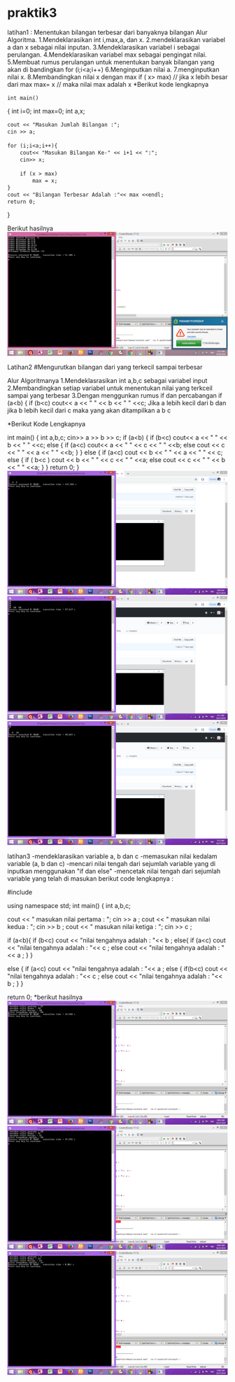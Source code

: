 # praktik3

latihan1 : Menentukan bilangan terbesar dari banyaknya bilangan
Alur Algoritma.
	1.Mendeklarasikan int i,max,a, dan x.
	2.mendeklarasikan variabel a dan x sebagai nilai inputan.
	3.Mendeklarasikan variabel i sebagai perulangan.
	4.Mendeklarasikan variabel max sebagai pengingat nilai.
	5.Membuat rumus perulangan untuk menentukan banyak bilangan yang akan di bandingkan
		for (i;i<a;i++)
	6.Menginputkan nilai a.
	7.menginputkan nilai x.
	8.Membandingkan nilai x dengan max
		if ( x> max) // jika x lebih besar dari max
	    	max= x   // maka nilai max adalah x
*Berikut kode lengkapnya

	int main()
{
    int i=0;
    int max=0;
    int a,x;

    cout << "Masukan Jumlah Bilangan :";
    cin >> a;

    for (i;i<a;i++){
        cout<< "Masukan Bilangan Ke-" << i+1 << ":";
        cin>> x;

        if (x > max)
            max = x;
    }
    cout << "Bilangan Terbesar Adalah :"<< max <<endl;
    return 0;
}

Berikut hasilnya 
![img](https://github.com/sitidarojah28/praktik3/blob/master/latihan1/Hasilnya.png)


Latihan2 #Mengurutkan bilangan dari yang terkecil sampai terbesar

Alur Algoritmanya
	1.Mendeklasrasikan int a,b,c sebagai variabel input
	2.Membandingkan setiap variabel untuk menentukan nilai yang terkceil sampai yang terbesar
	3.Dengan menggunkan rumus if dan percabangan
		if (a<b)
    		    {
       		       if (b<c)
                       cout<< a << "  " << b << "  " <<c;
		Jika a lebih kecil dari b dan jika b lebih kecil dari c maka yang akan ditampilkan
		a b c

*Berikut Kode Lengkapnya

int main()
{
    int a,b,c;
    cin>> a >> b >> c;
    if (a<b)
    {
        if (b<c)
            cout<< a << "  " << b << "  " <<c;
        else
        {
            if (a<c)
                cout<< a << "  " << c << "  " <<b;
            else
                cout << c << "  " << a << "  " <<b;
        }
    }
    else
    {
        if (a<c)
            cout << b << "  " << a << "  " << c;
        else
        {
            if ( b<c )
                cout << b << "  " << c << "  " <<a;
            else
                cout << c << "  " << b << "  " <<a;
        }
    }
    return 0;
}
![img](https://github.com/sitidarojah28/praktik3/blob/master/latihan2/hasilnya2.png)
![img](https://github.com/sitidarojah28/praktik3/blob/master/latihan2/hasilnya3.png)
![img](https://github.com/sitidarojah28/praktik3/blob/master/latihan2/hasilnya4.png)

latihan3
-mendeklarasikan variable a, b dan c
-memasukan nilai kedalam variable (a, b dan c) 
-mencari nilai tengah dari sejumlah variable yang di inputkan menggunakan "if dan else"
-mencetak nilai tengah dari sejumlah variable yang telah di masukan 
berikut code lengkapnya :

#include

using namespace std; int main() { int a,b,c;

cout << " masukan nilai pertama : ";
cin >> a ;
cout << " masukan nilai kedua : ";
cin >> b ;
cout << " masukan nilai ketiga : ";
cin >> c ; 


if (a<b){
	if (b<c)
	cout << "nilai tengahnya adalah : "<< b ;
	else{
		if (a<c)
			cout << "nilai tengahnya adalah : "<<  c ;
		else
			cout << "nilai tengahnya adalah : "<< a ;
	}
}

else
{
	if (a<c)
		cout << "nilai tengahnya adalah : "<< a ;
	else
	{
		if(b<c)
		cout << "nilai tengahnya adalah : "<< c ;
		else
		cout << "nilai tengahnya adalah : "<< b ;
	}
}


return 0;
*berikut hasilnya
![img](https://github.com/sitidarojah28/praktik3/blob/master/latihan3/hasilnya5.png)
![img](https://github.com/sitidarojah28/praktik3/blob/master/latihan3/hasilnya6.png)
![img](https://github.com/sitidarojah28/praktik3/blob/master/latihan3/hasilnya7.png)